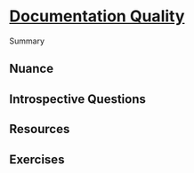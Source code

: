 # [Documentation Quality](https://dora.dev/devops-capabilities/process/documentation-quality/)

Summary

## Nuance

## Introspective Questions

## Resources

## Exercises
